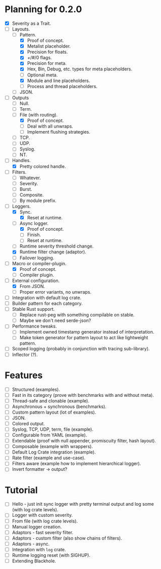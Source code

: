 # Planning for 0.2.0
- [x] Severity as a Trait.
- [ ] Layouts.
  - [ ] Pattern.
    - [x] Proof of concept.
    - [x] Metalist placeholder.
    - [x] Precision for floats.
    - [x] +/#/0 flags.
    - [x] Precision for meta.
    - [x] Hex, Bin, Debug, etc. types for meta placeholders.
    - [ ] Optional meta.
    - [x] Module and line placeholders.
    - [ ] Process and thread placeholders.
  - [ ] JSON.
- [ ] Outputs
  - [ ] Null.
  - [ ] Term.
  - [ ] File (with routing).
    - [x] Proof of concept.
    - [ ] Deal with all unwraps.
    - [ ] Implement flushing strategies.
  - [ ] TCP.
  - [ ] UDP.
  - [ ] Syslog.
  - [ ] NT.
- [ ] Handles.
  - [x] Pretty colored handle.
- [ ] Filters.
  - [ ] Whatever.
  - [ ] Severity.
  - [ ] Burst.
  - [ ] Composite.
  - [ ] By module prefix.
- [ ] Loggers.
  - [x] Sync.
    - [x] Reset at runtime.    
  - [ ] Async logger.
    - [x] Proof of concept.
    - [ ] Finish.
    - [ ] Reset at runtime.
  - [ ] Runtime severity threshold change.
  - [x] Runtime filter change (adaptor).  
  - [ ] Failover logging.
- [ ] Macro or compiler-plugin.
  - [x] Proof of concept.
  - [ ] Compiler plugin.
- [ ] External configuration.
  - [x] From JSON.
  - [ ] Proper error variants, no unwraps.
- [ ] Integration with default log crate.
- [ ] Builder pattern for each category.
- [ ] Stable Rust support.
  - [ ] Replace rust-peg with something compilable on stable.
  - [ ] Maybe we don't need serde-json?
- [ ] Performance tweaks.
  - [ ] Implement owned timestamp generator instead of interpretation.
  - [ ] Make token generator for pattern layout to act like lightweight pattern.  
- [ ] Scoped logging (probably in conjunction with tracing sub-library).
- [ ] Inflector (?).

# Features
- [ ] Structured (examples).
- [ ] Fast in its category (prove with benchmarks with and without meta).
- [ ] Thread-safe and clonable (example).
- [ ] Asynchronous + synchronous (benchmarks).
- [ ] Custom pattern layout (lot of examples).
- [ ] JSON.
- [ ] Colored output.
- [ ] Syslog, TCP, UDP, term, file (example).
- [ ] Configurable from YAML (example).
- [ ] Extendable (proof with null appender, promiscuity filter, hash layout).
- [ ] Composable (example with wrappers).
- [ ] Default Log Crate integration (example).
- [ ] Rate filter (example and use-case).
- [ ] Filters aware (example how to implement hierarchical logger).
- [ ] Invert formatter -> output?

# Tutorial
- [ ] Hello - just init sync logger with pretty terminal output and log some (with log crate levels).
- [ ] Logger with custom severity.
- [ ] From file (with log crate levels).
- [ ] Manual logger creation.
- [ ] Adaptors - fast severity filter.
- [ ] Adaptors - custom filter (also show chains of filters).
- [ ] Adaptors - async.
- [ ] Integration with `log` crate.
- [ ] Runtime logging reset (with SIGHUP).
- [ ] Extending Blackhole.
